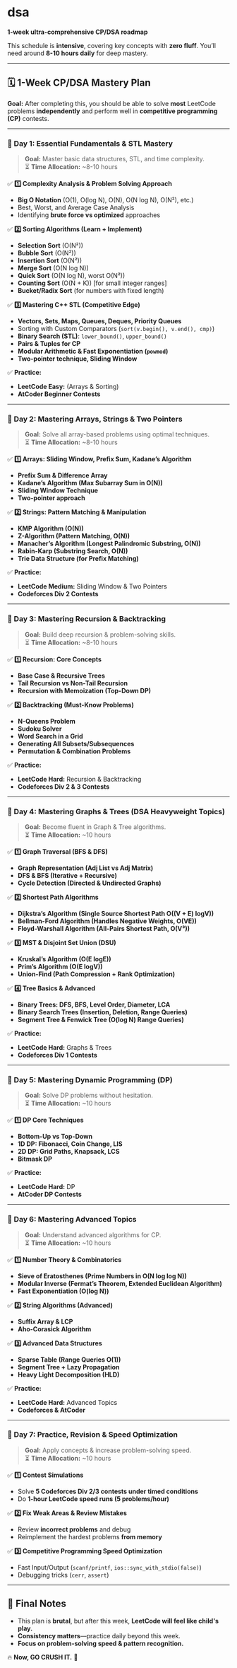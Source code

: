 # dsa

**1-week ultra-comprehensive CP/DSA roadmap**

This schedule is **intensive**, covering key concepts with **zero fluff**. You’ll need around **8-10 hours daily** for deep mastery.  

---

## **🗓️ 1-Week CP/DSA Mastery Plan**  
**Goal:** After completing this, you should be able to solve **most** LeetCode problems **independently** and perform well in **competitive programming (CP)** contests.

---

### **📍 Day 1: Essential Fundamentals & STL Mastery**  
> **Goal:** Master basic data structures, STL, and time complexity.  
⏳ **Time Allocation:** ~8-10 hours  

✅ **1️⃣ Complexity Analysis & Problem Solving Approach**  
   - **Big O Notation** (O(1), O(log N), O(N), O(N log N), O(N²), etc.)  
   - Best, Worst, and Average Case Analysis  
   - Identifying **brute force vs optimized** approaches  

✅ **2️⃣ Sorting Algorithms (Learn + Implement)**  
   - **Selection Sort** (O(N²))  
   - **Bubble Sort** (O(N²))  
   - **Insertion Sort** (O(N²))  
   - **Merge Sort** (O(N log N))  
   - **Quick Sort** (O(N log N), worst O(N²))  
   - **Counting Sort** (O(N + K)) [for small integer ranges]  
   - **Bucket/Radix Sort** (for numbers with fixed length)  

✅ **3️⃣ Mastering C++ STL (Competitive Edge)**  
   - **Vectors, Sets, Maps, Queues, Deques, Priority Queues**  
   - Sorting with Custom Comparators (`sort(v.begin(), v.end(), cmp)`)  
   - **Binary Search (STL)**: `lower_bound()`, `upper_bound()`  
   - **Pairs & Tuples for CP**  
   - **Modular Arithmetic & Fast Exponentiation (`powmod`)**  
   - **Two-pointer technique, Sliding Window**

✅ **Practice:**  
   - **LeetCode Easy:** (Arrays & Sorting)  
   - **AtCoder Beginner Contests**

---

### **📍 Day 2: Mastering Arrays, Strings & Two Pointers**  
> **Goal:** Solve all array-based problems using optimal techniques.  
⏳ **Time Allocation:** ~8-10 hours  

✅ **1️⃣ Arrays: Sliding Window, Prefix Sum, Kadane’s Algorithm**  
   - **Prefix Sum & Difference Array**  
   - **Kadane’s Algorithm (Max Subarray Sum in O(N))**  
   - **Sliding Window Technique**  
   - **Two-pointer approach**  

✅ **2️⃣ Strings: Pattern Matching & Manipulation**  
   - **KMP Algorithm (O(N))**  
   - **Z-Algorithm (Pattern Matching, O(N))**  
   - **Manacher’s Algorithm (Longest Palindromic Substring, O(N))**  
   - **Rabin-Karp (Substring Search, O(N))**  
   - **Trie Data Structure (for Prefix Matching)**  

✅ **Practice:**  
   - **LeetCode Medium:** Sliding Window & Two Pointers  
   - **Codeforces Div 2 Contests**

---

### **📍 Day 3: Mastering Recursion & Backtracking**  
> **Goal:** Build deep recursion & problem-solving skills.  
⏳ **Time Allocation:** ~8-10 hours  

✅ **1️⃣ Recursion: Core Concepts**  
   - **Base Case & Recursive Trees**  
   - **Tail Recursion vs Non-Tail Recursion**  
   - **Recursion with Memoization (Top-Down DP)**  

✅ **2️⃣ Backtracking (Must-Know Problems)**  
   - **N-Queens Problem**  
   - **Sudoku Solver**  
   - **Word Search in a Grid**  
   - **Generating All Subsets/Subsequences**  
   - **Permutation & Combination Problems**  

✅ **Practice:**  
   - **LeetCode Hard:** Recursion & Backtracking  
   - **Codeforces Div 2 & 3 Contests**

---

### **📍 Day 4: Mastering Graphs & Trees (DSA Heavyweight Topics)**  
> **Goal:** Become fluent in Graph & Tree algorithms.  
⏳ **Time Allocation:** ~10 hours  

✅ **1️⃣ Graph Traversal (BFS & DFS)**  
   - **Graph Representation (Adj List vs Adj Matrix)**  
   - **DFS & BFS (Iterative + Recursive)**  
   - **Cycle Detection (Directed & Undirected Graphs)**  

✅ **2️⃣ Shortest Path Algorithms**  
   - **Dijkstra’s Algorithm (Single Source Shortest Path O((V + E) logV))**  
   - **Bellman-Ford Algorithm (Handles Negative Weights, O(VE))**  
   - **Floyd-Warshall Algorithm (All-Pairs Shortest Path, O(V³))**  

✅ **3️⃣ MST & Disjoint Set Union (DSU)**  
   - **Kruskal’s Algorithm (O(E logE))**  
   - **Prim’s Algorithm (O(E logV))**  
   - **Union-Find (Path Compression + Rank Optimization)**  

✅ **4️⃣ Tree Basics & Advanced**  
   - **Binary Trees: DFS, BFS, Level Order, Diameter, LCA**  
   - **Binary Search Trees (Insertion, Deletion, Range Queries)**  
   - **Segment Tree & Fenwick Tree (O(log N) Range Queries)**  

✅ **Practice:**  
   - **LeetCode Hard:** Graphs & Trees  
   - **Codeforces Div 1 Contests**  

---

### **📍 Day 5: Mastering Dynamic Programming (DP)**  
> **Goal:** Solve DP problems without hesitation.  
⏳ **Time Allocation:** ~10 hours  

✅ **1️⃣ DP Core Techniques**  
   - **Bottom-Up vs Top-Down**  
   - **1D DP: Fibonacci, Coin Change, LIS**  
   - **2D DP: Grid Paths, Knapsack, LCS**  
   - **Bitmask DP**  

✅ **Practice:**  
   - **LeetCode Hard:** DP  
   - **AtCoder DP Contests**  

---

### **📍 Day 6: Mastering Advanced Topics**  
> **Goal:** Understand advanced algorithms for CP.  
⏳ **Time Allocation:** ~10 hours  

✅ **1️⃣ Number Theory & Combinatorics**  
   - **Sieve of Eratosthenes (Prime Numbers in O(N log log N))**  
   - **Modular Inverse (Fermat’s Theorem, Extended Euclidean Algorithm)**  
   - **Fast Exponentiation (O(log N))**  

✅ **2️⃣ String Algorithms (Advanced)**  
   - **Suffix Array & LCP**  
   - **Aho-Corasick Algorithm**  

✅ **3️⃣ Advanced Data Structures**  
   - **Sparse Table (Range Queries O(1))**  
   - **Segment Tree + Lazy Propagation**  
   - **Heavy Light Decomposition (HLD)**  

✅ **Practice:**  
   - **LeetCode Hard:** Advanced Topics  
   - **Codeforces & AtCoder**

---

### **📍 Day 7: Practice, Revision & Speed Optimization**  
> **Goal:** Apply concepts & increase problem-solving speed.  
⏳ **Time Allocation:** ~10 hours  

✅ **1️⃣ Contest Simulations**  
   - Solve **5 Codeforces Div 2/3 contests under timed conditions**  
   - Do **1-hour LeetCode speed runs (5 problems/hour)**  

✅ **2️⃣ Fix Weak Areas & Review Mistakes**  
   - Review **incorrect problems** and debug  
   - Reimplement the hardest problems **from memory**  

✅ **3️⃣ Competitive Programming Speed Optimization**  
   - Fast Input/Output (`scanf/printf`, `ios::sync_with_stdio(false)`)  
   - Debugging tricks (`cerr`, `assert`)  

---

## 🎯 **Final Notes**
- This plan is **brutal**, but after this week, **LeetCode will feel like child's play.**
- **Consistency matters**—practice daily beyond this week.
- **Focus on problem-solving speed & pattern recognition.**

🔥 **Now, GO CRUSH IT.** 🚀
